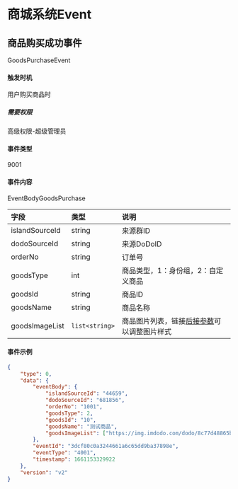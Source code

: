 # 商城系统Event

## 商品购买成功事件

GoodsPurchaseEvent

#### 触发时机

用户购买商品时

##### 需要权限

高级权限-超级管理员

#### 事件类型

9001

#### 事件内容

EventBodyGoodsPurchase

|字段|类型|说明|
|:---------------|:-----|:---------------|
|islandSourceId|string|来源群ID|
|dodoSourceId|string|来源DoDoID|
|orderNo|string|订单号|
|goodsType|int|商品类型，1：身份组，2：自定义商品|
|goodsId|string|商品ID|
|goodsName|string|商品名称|
|goodsImageList|`list<string>`|商品图片列表，链接[后接参数](https://help.aliyun.com/document_detail/183902.html)可以调整图片样式|

#### 事件示例

```json
{
    "type": 0,
    "data": {
        "eventBody": {
            "islandSourceId": "44659",
            "dodoSourceId": "681856",
            "orderNo": "1001",
            "goodsType": 2,
            "goodsId": "10",
            "goodsName": "测试商品",
            "goodsImageList": ["https://img.imdodo.com/dodo/8c77d48865bf547a69fb3bba6228760c.png"]
        },
        "eventId": "3dcf80c0a3244661a6c65dd9ba37898e",
        "eventType": "4001",
        "timestamp": 1661153329922
    },
    "version": "v2"
}
```